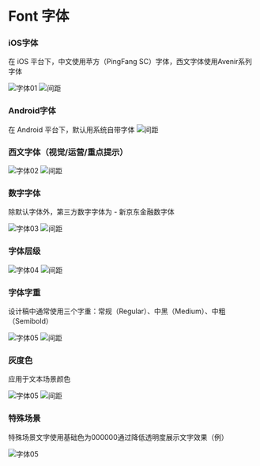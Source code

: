 # **Font 字体**


### iOS字体
在 iOS 平台下，中文使用苹方（PingFang SC）字体，西文字体使用Avenir系列字体

![字体01](https://img12.360buyimg.com/imagetools/jfs/t1/65545/30/25616/92383/64586bc7F799fc969/3d1f8d50f19e1592.png)
![间距](https://img13.360buyimg.com/imagetools/jfs/t1/200653/10/26981/9296/64586bceF91ab6b48/88e62cad47b2d16a.png)

### Android字体
在 Android 平台下，默认用系统自带字体
![间距](https://img13.360buyimg.com/imagetools/jfs/t1/200653/10/26981/9296/64586bceF91ab6b48/88e62cad47b2d16a.png)

### 西文字体（视觉/运营/重点提示）

![字体02](https://img10.360buyimg.com/imagetools/jfs/t1/125250/35/36790/94182/64586bc7Fc55cfac3/444ed0d6d0a3fe36.png)
![间距](https://img13.360buyimg.com/imagetools/jfs/t1/200653/10/26981/9296/64586bceF91ab6b48/88e62cad47b2d16a.png)

### 数字字体
除默认字体外，第三方数字字体为 - 新京东金融数字体

![字体03](https://img13.360buyimg.com/imagetools/jfs/t1/215148/29/29041/236064/64586bc8Fa653b8ab/a70232aaa64461be.png)
![间距](https://img13.360buyimg.com/imagetools/jfs/t1/200653/10/26981/9296/64586bceF91ab6b48/88e62cad47b2d16a.png)

### 字体层级
![字体04](https://img11.360buyimg.com/imagetools/jfs/t1/211308/37/31230/287029/64586bc8Fda6505a8/14480431b2986115.png)
![间距](https://img13.360buyimg.com/imagetools/jfs/t1/200653/10/26981/9296/64586bceF91ab6b48/88e62cad47b2d16a.png)

### 字体字重
设计稿中通常使用三个字重：常规（Regular）、中黑（Medium）、中粗（Semibold）

![字体05](https://img13.360buyimg.com/imagetools/jfs/t1/160093/18/37617/89206/64586e45F469b07e0/7d4d88d7580b06c4.png)
![间距](https://img13.360buyimg.com/imagetools/jfs/t1/200653/10/26981/9296/64586bceF91ab6b48/88e62cad47b2d16a.png)

### 灰度色
应用于文本场景颜色

![字体05](https://img14.360buyimg.com/imagetools/jfs/t1/168065/1/36794/143408/64586bc8F95f37ffc/03efebd53a762af3.png)
![间距](https://img13.360buyimg.com/imagetools/jfs/t1/200653/10/26981/9296/64586bceF91ab6b48/88e62cad47b2d16a.png)

### 特殊场景
特殊场景文字使用基础色为000000通过降低透明度展示文字效果（例）

![字体05](https://img13.360buyimg.com/imagetools/jfs/t1/110006/23/39795/302778/64586bceF0360eecb/8337662382136864.png+)
